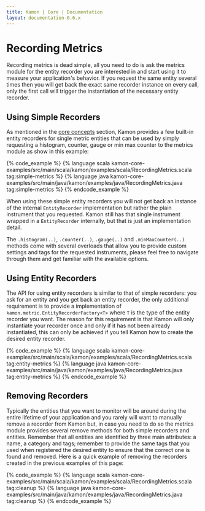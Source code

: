 ```yaml
---
title: Kamon | Core | Documentation
layout: documentation-0.6.x
---
```


Recording Metrics
=================

Recording metrics is dead simple, all you need to do is ask the metrics module for the entity recorder you are
interested in and start using it to measure your application's behavior. If you request the same entity several times
then you will get back the exact same recorder instance on every call, only the first call will trigger the
instantiation of the necessary entity recorder.



Using Simple Recorders
----------------------

As mentioned in the [core concepts] section, Kamon provides a few built-in entity recorders for single metric entities
that can be used by simply requesting a histogram, counter, gauge or min max counter to the metrics module as show in
this example:

{% code_example %}
{%   language scala kamon-core-examples/src/main/scala/kamon/examples/scala/RecordingMetrics.scala tag:simple-metrics %}
{%   language java kamon-core-examples/src/main/java/kamon/examples/java/RecordingMetrics.java tag:simple-metrics %}
{% endcode_example %}

When using these simple entity recorders you will not get back an instance of the internal `EntityRecorder`
implementation but rather the plain instrument that you requested. Kamon still has that single instrument wrapped in a
`EntityRecorder` internally, but that is just an implementation detail.

The `.histogram(..)`, `.counter(..)`, `.gauge(..)` and `.minMaxCounter(..)` methods come with several overloads that
allow you to provide custom settings and tags for the requested instruments, please feel free to navigate through them
and get familiar with the available options.



Using Entity Recorders
----------------------

The API for using entity recorders is similar to that of simple recorders: you ask for an entity and you get back an
entity recorder, the only additional requirement is to provide a implementation of
`kamon.metric.EntityRecorderFactory<T>` where `T` is the type of the entity recorder you want. The reason for this
requirement is that Kamon will only instantiate your recorder once and only if it has not been already instantiated,
this can only be achieved if you tell Kamon how to create the desired entity recorder.

{% code_example %}
{%   language scala kamon-core-examples/src/main/scala/kamon/examples/scala/RecordingMetrics.scala tag:entity-metrics %}
{%   language java kamon-core-examples/src/main/java/kamon/examples/java/RecordingMetrics.java tag:entity-metrics %}
{% endcode_example %}



Removing Recorders
------------------

Typically the entities that you want to monitor will be around during the entire lifetime of your application and you
rarely will want to manually remove a recorder from Kamon but, in case you need to do so the metrics module provides
several remove methods for both simple recorders and entities. Remember that all entities are identified by three main
attributes: a name, a category and tags; remember to provide the same tags that you used when registered the desired
entity to ensure that the correct one is found and removed. Here is a quick example of removing the recorders created in
the previous examples of this page:

{% code_example %}
{%   language scala kamon-core-examples/src/main/scala/kamon/examples/scala/RecordingMetrics.scala tag:cleanup %}
{%   language java kamon-core-examples/src/main/java/kamon/examples/java/RecordingMetrics.java tag:cleanup %}
{% endcode_example %}




[core concepts]: ../core-concepts/
